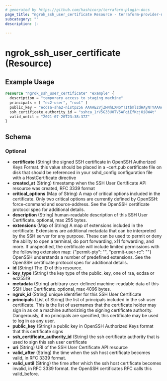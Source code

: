 ```yaml
---
# generated by https://github.com/hashicorp/terraform-plugin-docs
page_title: "ngrok_ssh_user_certificate Resource - terraform-provider-ngrok"
subcategory: ""
description: |-
  
---
```


# ngrok_ssh_user_certificate (Resource)



## Example Usage

```terraform
resource "ngrok_ssh_user_certificate" "example" {
  description = "temporary access to staging machine"
  principals = [ "ec2-user", "root" ]
  public_key = "ecdsa-sha2-nistp256 AAAAE2VjZHNhLXNoYTItbmlzdHAyNTYAAAAIbmlzdHAyNTYAAABBBK58lFzmWlDimDtBz78wVT4oauA8PjY0CiXTCEIsBNC6UwOJvZ0jdSaYNhDaa7dRV84DfBb/gKzqlXC7cVMZjl0= alan@work-laptop"
  ssh_certificate_authority_id = "sshca_1rV5G33U0TV5AFqiEfKcjOi8W4t"
  valid_until = "2021-07-20T23:38:37Z"
}
```

<!-- schema generated by tfplugindocs -->
## Schema

### Optional

- **certificate** (String) the signed SSH certificate in OpenSSH Authorized Keys Format. this value should be placed in a -cert.pub certificate file on disk that should be referenced in your sshd_config configuration file with a HostCertificate directive
- **created_at** (String) timestamp when the SSH User Certificate API resource was created, RFC 3339 format
- **critical_options** (Map of String) A map of critical options included in the certificate. Only two critical options are currently defined by OpenSSH: force-command and source-address. See the OpenSSH certificate protocol spec for additional details.
- **description** (String) human-readable description of this SSH User Certificate. optional, max 255 bytes.
- **extensions** (Map of String) A map of extensions included in the certificate. Extensions are additional metadata that can be interpreted by the SSH server for any purpose. These can be used to permit or deny the ability to open a terminal, do port forwarding, x11 forwarding, and more. If unspecified, the certificate will include limited permissions with the following extension map: {"permit-pty": "", "permit-user-rc": ""} OpenSSH understands a number of predefined extensions. See the OpenSSH certificate protocol spec for additional details.
- **id** (String) The ID of this resource.
- **key_type** (String) the key type of the public_key, one of rsa, ecdsa or ed25519
- **metadata** (String) arbitrary user-defined machine-readable data of this SSH User Certificate. optional, max 4096 bytes.
- **ngrok_id** (String) unique identifier for this SSH User Certificate
- **principals** (List of String) the list of principals included in the ssh user certificate. This is the list of usernames that the certificate holder may sign in as on a machine authorizinig the signing certificate authority. Dangerously, if no principals are specified, this certificate may be used to log in as any user.
- **public_key** (String) a public key in OpenSSH Authorized Keys format that this certificate signs
- **ssh_certificate_authority_id** (String) the ssh certificate authority that is used to sign this ssh user certificate
- **uri** (String) URI of the SSH User Certificate API resource
- **valid_after** (String) the time when the ssh host certificate becomes valid, in RFC 3339 format.
- **valid_until** (String) the time after which the ssh host certificate becomes invalid, in RFC 3339 format. the OpenSSH certificates RFC calls this valid_before.


